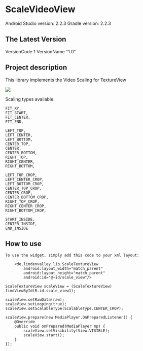 ScaleVideoView
===========
Android Studio version: 2.2.3
Gradle version: 2.2.3

The Latest Version
------------------
VersionCode 1
VersionName "1.0"

Project description
-------------------
This library implements the Video Scaling for TextureView

 ![](https://github.com/brezenhem/ScaleVideoView/blob/master/screen1.png)
 
 Scaling types available:

    FIT_XY,
    FIT_START,
    FIT_CENTER,
    FIT_END,

    LEFT_TOP,
    LEFT_CENTER,
    LEFT_BOTTOM,
    CENTER_TOP,
    CENTER,
    CENTER_BOTTOM,
    RIGHT_TOP,
    RIGHT_CENTER,
    RIGHT_BOTTOM,

    LEFT_TOP_CROP,
    LEFT_CENTER_CROP,
    LEFT_BOTTOM_CROP,
    CENTER_TOP_CROP,
    CENTER_CROP,
    CENTER_BOTTOM_CROP,
    RIGHT_TOP_CROP,
    RIGHT_CENTER_CROP,
    RIGHT_BOTTOM_CROP,

    START_INSIDE,
    CENTER_INSIDE,
    END_INSIDE
 
How to use
----------
```
To use the widget, simply add this code to your xml layout:

    <de.lindenvalley.lib.ScaleTextureView
        android:layout_width="match_parent"
        android:layout_height="match_parent"
        android:id="@+id/scale_view"/>
        
ScaleTextureView scaleView = (ScaleTextureView) findViewById(R.id.scale_view1);

scaleView.setRawData(raw);
scaleView.setLooping(true);
scaleView.setScalableType(ScalableType.CENTER_CROP);

scaleView.prepare(new MediaPlayer.OnPreparedListener() {
    @Override
    public void onPrepared(MediaPlayer mp) {
        scaleView.setVisibility(View.VISIBLE);
        scaleView.start();
    }
});
```
